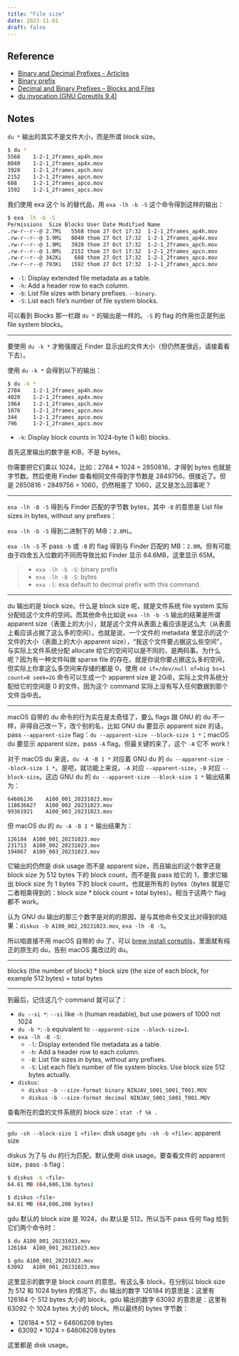```yaml
---
title: "File size"
date: 2023-11-01
draft: false
---
```


## Reference

- [Binary and Decimal Prefixes - Articles](http://wolfprojects.altervista.org/articles/binary-and-decimal-prefixes/#:~:text=The%20decimal%20prefixes%20are%3A%20k,is%20used%20to%20indicate%20bytes.)
- [Binary prefix](https://en.wikipedia.org/wiki/Binary_prefix#Comparison_of_binary_and_decimal_prefixes)
- [Decimal and Binary Prefixes – Blocks and Files](https://blocksandfiles.com/2022/04/23/decimal-and-binary-prefixes/)
- [du invocation (GNU Coreutils 9.4)](https://www.gnu.org/software/coreutils/manual/html_node/du-invocation.html)

## Notes

`du *` 输出的其实不是文件大小，而是所谓 block size。

```sh
$ du *
5568	1-2-1_2frames_ap4h.mov
8040	1-2-1_2frames_ap4x.mov
3928	1-2-1_2frames_apch.mov
2152	1-2-1_2frames_apcn.mov
688	    1-2-1_2frames_apco.mov
1592	1-2-1_2frames_apcs.mov
```

我们使用 exa 这个 ls 的替代品，用 `exa -lh -b -S` 这个命令得到这样的输出：

```sh
$ exa -lh -b -S
Permissions  Size Blocks User Date Modified Name
.rw-r--r--@ 2.7Mi   5568 thom 27 Oct 17:32  1-2-1_2frames_ap4h.mov
.rw-r--r--@ 3.9Mi   8040 thom 27 Oct 17:32  1-2-1_2frames_ap4x.mov
.rw-r--r--@ 1.9Mi   3928 thom 27 Oct 17:32  1-2-1_2frames_apch.mov
.rw-r--r--@ 1.0Mi   2152 thom 27 Oct 17:32  1-2-1_2frames_apcn.mov
.rw-r--r--@ 342Ki    688 thom 27 Oct 17:32  1-2-1_2frames_apco.mov
.rw-r--r--@ 793Ki   1592 thom 27 Oct 17:32  1-2-1_2frames_apcs.mov
```

- `-l`: Display extended file metadata as a table.
- `-h`: Add a header row to each column.
- `-b`: List file sizes with binary prefixes. `--binary`.
- `-S`: List each file’s number of file system blocks.

可以看到 Blocks 那一栏跟 `du *` 的输出是一样的。`-S` 的 flag 的作用也正是列出 file system blocks。

---

要使用 `du -k *` 才勉强接近 Finder 显示出的文件大小（但仍然差很远，请接着看下去）。

使用 `du -k *` 会得到以下的输出：

```sh
$ du -k *
2784	1-2-1_2frames_ap4h.mov
4020	1-2-1_2frames_ap4x.mov
1964	1-2-1_2frames_apch.mov
1076	1-2-1_2frames_apcn.mov
344	    1-2-1_2frames_apco.mov
796	    1-2-1_2frames_apcs.mov
```

- `-k`: Display block counts in 1024-byte (1 kiB) blocks.

首先这里输出的数字是 KiB，不是 bytes。

你需要把它们乘以 1024，比如：2784 * 1024 = 2850816，才得到 bytes 也就是字节数。然后使用 Finder 查看相同文件得到字节数是 2849756，很接近了。但是 2850816 - 2849756 = 1060，仍然相差了 1060，这又是怎么回事呢？

---

`exa -lh -B -S` 得到与 Finder 匹配的字节数 bytes，其中 `-B` 的意思是 List file sizes in bytes, without any prefixes：

`exa -lh -b -S` 得到二进制下的 MiB：`2.8Mi`。

`exa -lh -S` 不 pass `-b` 或 `-B` 的 flag 得到与 Finder 匹配的 MB：`2.8M`。但有可能由于四舍五入位数的不同而导致比如 Finder 显示 64.6MB，这里显示 65M。

> - `exa -lh -b -S`: binary prefix
> - `exa -lh -B -S`: bytes
> - `exa -l`: exa default to decimal prefix with this command.

---

du 输出的是 block size。什么是 block size 呢，就是文件系统 file system 实际分配给这个文件的空间。而其他命令比如说 `exa -lh -b -S` 输出的结果是所谓 apparent size（表面上的大小），就是这个文件从表面上看应该是这么大（从表面上看应该占据了这么多的空间）。也就是说，一个文件的 metadata 里显示的这个文件的大小（表面上的大小 apparent size），“我这个文件要占据这么些空间”，与实际上文件系统分配 allocate 给它的空间可以是不同的，是两码事。为什么呢？因为有一种文件叫做 sparse file 的存在。就是你说你要占据这么多的空间，但实际上你拿这么多空间来存储的都是 0，使用 `dd if=/dev/null of=big bs=1 count=0 seek=2G` 命令可以生成一个 apparent size 是 2GiB，实际上文件系统分配给它的空间是 0 的文件。因为这个 command 实际上没有写入任何数据到那个文件当中去。

---

macOS 自带的 du 命令的行为实在是太奇怪了，要么 flags 跟 GNU 的 du 不一样，非得自己改一下，改个别的名，比如 GNU du 要显示 apparent size 的话，pass `--apparent-size` flag：`du --apparent-size --block-size 1 *`；macOS du 要显示 apparent size，pass `-A` flag。但最关键的来了，这个 `-A` 它不 work！

对于 macOS du 来说，`du -A -B 1 *` 对应着 GNU du 的 `du --apparent-size --block-size 1 *`。是吧，就功能上来说，`-A` 对应 `--apparent-size`，`-B` 对应 `--block-size`。这边 GNU du 的 `du --apparent-size --block-size 1 *` 输出结果为：

```
64606136	A100_001_20231023.mov
118636627	A100_002_20231023.mov
99361921	A100_003_20231023.mov
```

但 macOS du 的 `du -A -B 1 *` 输出结果为：

```
126184	A100_001_20231023.mov
231713	A100_002_20231023.mov
194067	A100_003_20231023.mov
```

它输出的仍然是 disk usage 而不是 apparent size，而且输出的这个数字还是 block size 为 512 bytes 下的 block count，而不是我 pass 给它的 1，要求它输出 block size 为 1 bytes 下的 block count，也就是所有的 bytes（bytes 就是它二者相乘得到的：block size * block count = total bytes）。相当于这两个 flag 都不 work。

认为 GNU du 输出的那三个数字是对的的原因，是与其他命令交叉比对得到的结果：`diskus -b A100_002_20231023.mov`, `exa -lh -B -S`。

所以咱直接不用 macOS 自带的 du 了，可以 [brew install coreutils](https://apple.stackexchange.com/a/69332)，里面就有纯正的原生的 du，告别 macOS 魔改过的 du。

---

blocks (the number of block) * block size (the size of each block, for example 512 bytes) = total bytes

---

到最后，记住这几个 command 就可以了：

- `du --si *`: `--si` like `-h` (human readable), but use powers of 1000 not 1024
- `du -b *`: `-b` equivalent to `--apparent-size --block-size=1`.
- `exa -lh -B -S`:
	- `-l`: Display extended file metadata as a table.
	- `-h`: Add a header row to each column.
	- `-B`: List file sizes in bytes, without any prefixes.
	- `-S`: List each file’s number of file system blocks. Use block size 512 bytes actually.
 - `diskus`:
	 - `diskus -b --size-format binary NINJAV_S001_S001_T001.MOV`
	 - `diskus -b --size-format decimal NINJAV_S001_S001_T001.MOV`

查看所在的盘的文件系统的 block size：`stat -f %k .`

---

`gdu -sh --block-size 1 <file>`: disk usage
`gdu -sh -b <file>`: apparent size

diskus 为了与 du 的行为匹配，默认使用 disk usage。要查看文件的 apparent size，pass `-b` flag：

```sh
$ diskus -b <file>
64.61 MB (64,606,136 bytes)

$ diskus <file>
64.61 MB (64,606,208 bytes)
```

gdu 默认的 block size 是 1024，du 默认是 512。所以当不 pass 任何 flag 给到它们两个命令时：

```sh
$ du A100_001_20231023.mov
126184	A100_001_20231023.mov

$ gdu A100_001_20231023.mov
63092	A100_001_20231023.mov
```

这里显示的数字是 block count 的意思。有这么多 block，在分别以 block size 为 512 和 1024 bytes 的情况下。du 输出的数字 126184 的意思是：这里有 126184 个 512 bytes 大小的 block。gdu 输出的数字 63092 的意思是：这里有 63092 个 1024 bytes 大小的 block。所以最终的 bytes 字节数：

- 126184 * 512 = 64606208 bytes
- 63092 * 1024 = 64606208 bytes

这里都是 disk usage。
